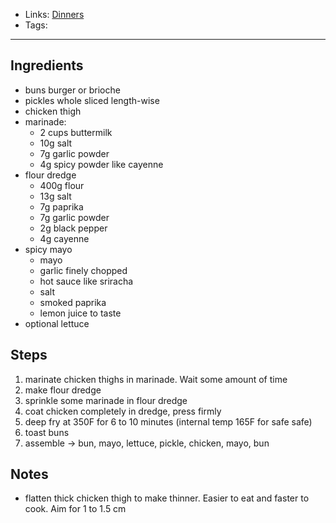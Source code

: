 - Links: [Dinners](Dinners.md)
- Tags: 

---

## Ingredients
- buns burger or brioche
- pickles whole sliced length-wise
- chicken thigh
- marinade:
    - 2 cups buttermilk
    - 10g salt
    - 7g garlic powder
    - 4g spicy powder like cayenne
- flour dredge
    - 400g flour
    - 13g salt
    - 7g paprika
    - 7g garlic powder
    - 2g black pepper
    - 4g cayenne
- spicy mayo
    - mayo
    - garlic finely chopped
    - hot sauce like sriracha
    - salt
    - smoked paprika
    - lemon juice to taste
- optional lettuce

## Steps
1. marinate chicken thighs in marinade. Wait some amount of time
2. make flour dredge
3. sprinkle some marinade in flour dredge
4. coat chicken completely in dredge, press firmly
5. deep fry at 350F for 6 to 10 minutes (internal temp 165F for safe safe)
6. toast buns
7. assemble -> bun, mayo, lettuce, pickle, chicken, mayo, bun

## Notes
- flatten thick chicken thigh to make thinner. Easier to eat and faster to cook. Aim for 1 to 1.5 cm
